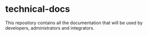 # technical-docs
This repository contains all the documentation that will be used by developers, administrators and integrators.
